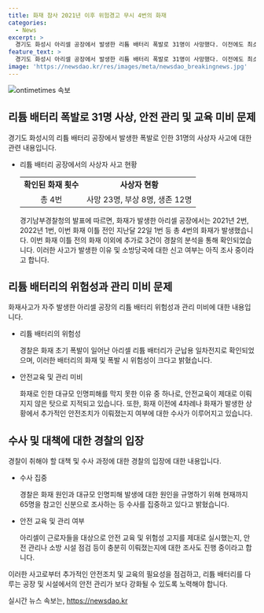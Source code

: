 ```yaml
---
title: 화재 참사 2021년 이후 위험경고 무시 4번의 화재
categories:
  - News
excerpt: >
  경기도 화성시 아리셀 공장에서 발생한 리튬 배터리 폭발로 31명이 사망했다. 이전에도 최소 4차례의 화재가 있었으며, 안전교육 및 안전조치 미흡이 지적되고 있다. 경찰은 화재 원인과 안전조치 여부 등을 조사 중이며, 사망자 31명 중 23명이 근무자임이 확인되었다. 안전교육과 관련된 수사도 진행 중이다. 해당 공장에서는 앞으로 화재 발생을 막기 위한 추가적인 안전조치가 이뤄질 예정이다.
feature_text: >
  경기도 화성시 아리셀 공장에서 발생한 리튬 배터리 폭발로 31명이 사망했다. 이전에도 최소 4차례의 화재가 있었으며, 안전교육 및 안전조치 미흡이 지적되고 있다. 경찰은 화재 원인과 안전조치 여부 등을 조사 중이며, 사망자 31명 중 23명이 근무자임이 확인되었다. 안전교육과 관련된 수사도 진행 중이다. 해당 공장에서는 앞으로 화재 발생을 막기 위한 추가적인 안전조치가 이뤄질 예정이다.
image: 'https://newsdao.kr/res/images/meta/newsdao_breakingnews.jpg'
---
```


<p><img src="https://newsdao.kr/res/images/meta/newsdao_breakingnews.jpg" alt="ontimetimes 속보" /></p>

<h2 data-ke-size="size26">리튬 배터리 폭발로 31명 사상, 안전 관리 및 교육 미비 문제</h2>

<p data-ke-size="size16">경기도 화성시의 리튬 배터리 공장에서 발생한 폭발로 인한 31명의 사상자 사고에 대한 관련 내용입니다.</p>

<ul>
  <li>리튬 배터리 공장에서의 사상자 사고 현황</li>
  <table>
    <tr>
      <td style="text-align: center; height: 17px;"><b>확인된 화재 횟수</b></td>
      <td style="text-align: center; height: 17px;"><b>사상자 현황</b></td>
    </tr>
    <tr>
      <td style="text-align: center; height: 17px;">총 4번</td>
      <td style="text-align: center; height: 17px;">사망 23명, 부상 8명, 생존 12명</td>
    </tr>
  </table>
  <p data-ke-size="size16">경기남부경찰청의 발표에 따르면, 화재가 발생한 아리셀 공장에서는 2021년 2번, 2022년 1번, 이번 화재 이틀 전인 지난달 22일 1번 등 총 4번의 화재가 발생했습니다. 이번 화재 이틀 전의 화재 이외에 추가로 3건이 경찰의 분석을 통해 확인되었습니다. 이러한 사고가 발생한 이유 및 소방당국에 대한 신고 여부는 아직 조사 중이라고 합니다.</p>
</ul>

<h2 data-ke-size="size26">리튬 배터리의 위험성과 관리 미비 문제</h2>

<p data-ke-size="size16">화재사고가 자주 발생한 아리셀 공장의 리튬 배터리 위험성과 관리 미비에 대한 내용입니다.</p>

<ul>
  <li>리튬 배터리의 위험성</li>
  <p data-ke-size="size16">경찰은 화재 초기 폭발이 일어난 아리셀 리튬 배터리가 군납용 일차전지로 확인되었으며, 이러한 배터리의 화재 및 폭발 시 위험성이 크다고 밝혔습니다.</p>
  <li>안전교육 및 관리 미비</li>
  <p data-ke-size="size16">화재로 인한 대규모 인명피해를 막지 못한 이유 중 하나로, 안전교육이 제대로 이뤄지지 않은 탓으로 지적되고 있습니다. 또한, 화재 이전에 4차례나 화재가 발생한 상황에서 추가적인 안전조치가 이뤄졌는지 여부에 대한 수사가 이루어지고 있습니다.</p>
</ul>

<h2 data-ke-size="size26">수사 및 대책에 대한 경찰의 입장</h2>

<p data-ke-size="size16">경찰이 취해야 할 대책 및 수사 과정에 대한 경찰의 입장에 대한 내용입니다.</p>

<ul>
  <li>수사 집중</li>
  <p data-ke-size="size16">경찰은 화재 원인과 대규모 인명피해 발생에 대한 원인을 규명하기 위해 현재까지 65명을 참고인 신분으로 조사하는 등 수사를 집중하고 있다고 밝혔습니다.</p>
  <li>안전 교육 및 관리 여부</li>
  <p data-ke-size="size16">아리셀이 근로자들을 대상으로 안전 교육 및 위험성 고지를 제대로 실시했는지, 안전 관리나 소방 시설 점검 등이 충분히 이뤄졌는지에 대한 조사도 진행 중이라고 합니다.</p>
</ul>

<p data-ke-size="size16">이러한 사고로부터 추가적인 안전조치 및 교육의 필요성을 점검하고,  리튬 배터리를 다루는 공장 및 시설에서의 안전 관리가 보다 강화될 수 있도록 노력해야 합니다.</p>
실시간 뉴스 속보는, <a href="https://newsdao.kr" rel="dofollow">https://newsdao.kr</a>


